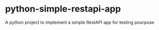 # python-simple-restapi-app
A python project to implement a simple RestAPI app for testing pourpose
